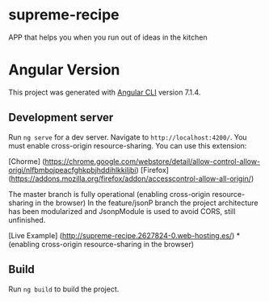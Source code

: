 # supreme-recipe
APP that helps you when you run out of ideas in the kitchen
# Angular Version

This project was generated with [Angular CLI](https://github.com/angular/angular-cli) version 7.1.4.

## Development server

Run `ng serve` for a dev server. Navigate to `http://localhost:4200/`.
You must enable cross-origin resource-sharing. You can use this extension:

 [Chorme] (https://chrome.google.com/webstore/detail/allow-control-allow-origi/nlfbmbojpeacfghkpbjhddihlkkiljbi)
 [Firefox] (https://addons.mozilla.org/firefox/addon/accesscontrol-allow-all-origin/)

The master branch is fully operational (enabling cross-origin resource-sharing in the browser)
In the feature/jsonP branch the project architecture has been modularized and JsonpModule is used to avoid CORS, still unfinished.

[Live Example] (http://supreme-recipe.2627824-0.web-hosting.es/) *(enabling cross-origin resource-sharing in the browser) 

## Build

Run `ng build` to build the project.
